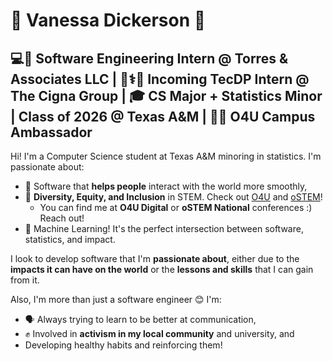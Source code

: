 # ‍💫 Vanessa Dickerson ‍💫
## 💻🌊 Software Engineering Intern @ Torres & Associates LLC | 🏥⚕️📄 Incoming TecDP Intern @ The Cigna Group | 🎓 CS Major + Statistics Minor | Class of 2026 @ Texas A&M | 🏳️‍🌈 O4U Campus Ambassador

Hi! I'm a Computer Science student at Texas A&M minoring in statistics. I'm passionate about:
* 🖤 Software that **helps people** interact with the world more smoothly,
* 🤝 **Diversity, Equity, and Inclusion** in STEM. Check out [O4U](https://www.outforundergrad.org/) and [oSTEM](https://ostem.org/?)!
  * You can find me at **O4U Digital** or **oSTEM National** conferences :) Reach out!
* 🤖 Machine Learning! It's the perfect intersection between software, statistics, and impact.

I look to develop software that I'm **passionate about**, either due to the **impacts it can have on the world** or the **lessons and skills** that I can gain from it.

Also, I'm more than just a software engineer 😊 I'm:
* 🗣️ Always trying to learn to be better at communication,
* ✊ Involved in **activism in my local community** and university, and
* Developing healthy habits and reinforcing them!
